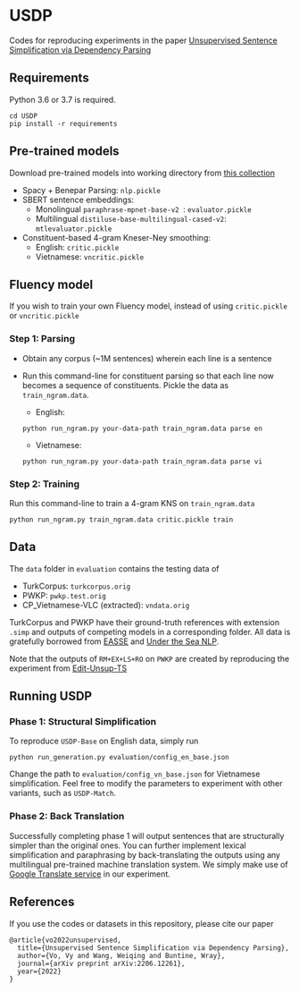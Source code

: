 # USDP
Codes for reproducing experiments in the paper [Unsupervised Sentence Simplification via Dependency Parsing](https://arxiv.org/pdf/2206.12261)

## Requirements 
Python 3.6 or 3.7 is required. 
```
cd USDP
pip install -r requirements
```

## Pre-trained models
Download pre-trained models into working directory from [this collection](https://drive.google.com/drive/folders/1YLUlufs5g77QyzjP1yW4c54PIa9KwwXS?usp=sharing)
* Spacy + Benepar Parsing: `nlp.pickle`
* SBERT sentence embeddings:
  * Monolingual `paraphrase-mpnet-base-v2 `:  `evaluator.pickle`
  * Multilingual `distiluse-base-multilingual-cased-v2`: `mtlevaluator.pickle`
* Constituent-based 4-gram Kneser-Ney smoothing:
  * English: `critic.pickle`
  * Vietnamese: `vncritic.pickle`   

## Fluency model
If you wish to train your own Fluency model, instead of using `critic.pickle` or `vncritic.pickle`

### Step 1: Parsing
* Obtain any corpus (~1M sentences) wherein each line is a sentence
* Run this command-line for constituent parsing so that each line now becomes a sequence of constituents. Pickle the data as `train_ngram.data`. 

  * English:
  ```
  python run_ngram.py your-data-path train_ngram.data parse en
  ```
  
  * Vietnamese:
  ```
  python run_ngram.py your-data-path train_ngram.data parse vi
  ```
### Step 2: Training
Run this command-line to train a 4-gram KNS on `train_ngram.data`
```
python run_ngram.py train_ngram.data critic.pickle train
```

## Data
The `data` folder in `evaluation` contains the testing data of
* TurkCorpus: `turkcorpus.orig`
* PWKP: `pwkp.test.orig`
* CP_Vietnamese-VLC (extracted): `vndata.orig`

TurkCorpus and PWKP have their ground-truth references with extension `.simp` and outputs of competing models in a corresponding folder. All data is gratefully borrowed from [EASSE](https://github.com/feralvam/easse) and [Under the Sea NLP](https://github.com/undertheseanlp/resources/tree/master/resources/CP_Vietnamese-VLC).

Note that the outputs of `RM+EX+LS+RO` on `PWKP` are created by reproducing the experiment from [Edit-Unsup-TS](https://github.com/ddhruvkr/Edit-Unsup-TS)

## Running USDP
### Phase 1: Structural Simplification
To reproduce `USDP-Base` on English data, simply run
```
python run_generation.py evaluation/config_en_base.json
```

Change the path to `evaluation/config_vn_base.json` for Vietnamese simplification. Feel free to modify the parameters to experiment with other variants, such as `USDP-Match`.

### Phase 2: Back Translation
Successfully completing phase 1 will output sentences that are structurally simpler than the original ones. You can further implement lexical simplification and paraphrasing by back-translating the outputs using any multilingual pre-trained machine translation system. We simply make use of [Google Translate service](http://translate.google.com) in our experiment.    

## References 
If you use the codes or datasets in this repository, please cite our paper 
```
@article{vo2022unsupervised,
  title={Unsupervised Sentence Simplification via Dependency Parsing},
  author={Vo, Vy and Wang, Weiqing and Buntine, Wray},
  journal={arXiv preprint arXiv:2206.12261},
  year={2022}
}
```

